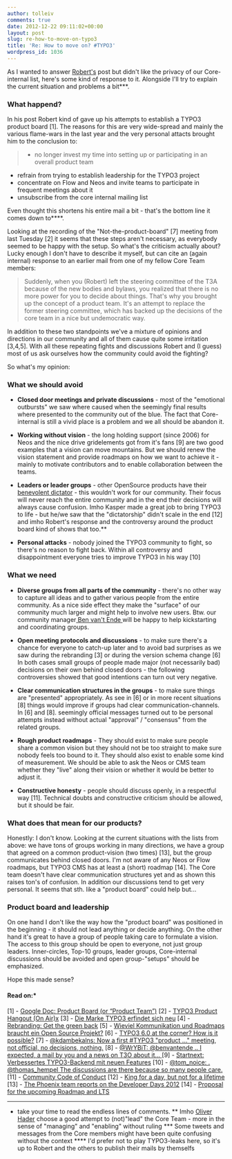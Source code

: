 ```yaml
---
author: tolleiv
comments: true
date: 2012-12-22 09:11:02+00:00
layout: post
slug: re-how-to-move-on-typo3
title: 'Re: How to move on? #TYPO3'
wordpress_id: 1036
---
```


As I wanted to answer [Robert's](https://twitter.com/robertlemke) post but didn't like the privacy of our Core-internal list, here's some kind of response to it. Alongside I'll try to explain the current situation and problems a bit***.



### What happend?


In his post Robert kind of gave up his attempts to establish a TYPO3 product board [1]. The reasons for this are very wide-spread and mainly the various flame-wars in the last year and the very personal attacts brought him to the conclusion to:


> * no longer invest my time into setting up or participating in an overall product team
* refrain from trying to establish leadership for the TYPO3 project
* concentrate on Flow and Neos and invite teams to participate in frequent meetings about it
* unsubscribe from the core internal mailing list


Even thought this shortens his entire mail a bit - that's the bottom line it comes down to****.

Looking at the recording of the "Not-the-product-board" [7] meeting from last Tuesday [2] it seems that these steps aren't necessary, as everybody seemed to be happy with the setup. So what's the criticism actually about? Lucky enough I don't have to describe it myself, but can cite an (again internal) response to an earlier mail from one of my fellow Core Team members:


> Suddenly, when you (Robert) left the steering committee of the T3A because of the
new bodies and bylaws, you realized that there is no more power for you
to decide about things. That's why you brought up the concept of a
product team. It's an attempt to replace the former steering committee,
which has backed up the decisions of the core team in a nice but
undemocratic way.


In addition to these two standpoints we've a mixture of opinions and directions in our community and all of them cause quite some irritation [3,4,5]. With all these repeating fights and discussions Robert and (I guess) most of us ask ourselves how the community could avoid the fighting?


So what's my opinion:



### What we should avoid






  * **Closed door meetings and private discussions** - most of the "emotional outbursts" we saw where caused when the seemingly final results where presented to the community out of the blue. The fact that Core-internal is still a vivid place is a problem and we all should be abandon it.


  * **Working without vision** - the long holding support (since 2006) for Neos and the nice drive gridelements got from it's fans [9] are two good examples that a vision can move mountains. But we should renew the vision statement and provide roadmaps on how we want to achieve it - mainly to motivate contributors and to enable collaboration between the teams.


  * **Leaders or leader groups** - other OpenSource products have their [benevolent dictator](http://en.wikipedia.org/wiki/Benevolent_dictatorship) - this wouldn't work for our community. Their focus will never reach the entire community and in the end their decisions will always cause confusion. Imho Kasper made a great job to bring TYPO3 to life - but he/we saw that the "dictatorship" didn't scale in the end [12] and imho Robert's response and the controversy around the product board kind of shows that too.**


  * **Personal attacks** - nobody joined the TYPO3 community to fight, so there's no reason to fight back. Within all controversy and disappointment everyone tries to improve TYPO3 in his way [10]





### What we need






  * **Diverse groups from all parts of the community** - there's no other way to capture all ideas and to gather various people from the entire community. As a nice side effect they make the "surface" of our community much larger and might help to involve new users. Btw. our community manager[ Ben van't Ende ](https://twitter.com/benvantende)will be happy to help kickstarting and coordinating groups.


  * **Open meeting protocols and discussions** - to make sure there's a chance for everyone to catch-up later and to avoid bad surprises as we saw during the rebranding [3] or during the version schema change [6] In both cases small groups of people made major (not necessarily bad) decisions on their own behind closed doors - the following controversies showed that good intentions can turn out very negative.


  * **Clear communication structures in the groups** - to make sure things are "presented" appropriately. As see in [6] or in more recent situations [8] things would improve if groups had clear communication-channels. In [6] and [8]. seemingly official messages turned out to be personal attempts instead without actual "approval" / "consensus" from the related groups.


  * **Rough product roadmaps** - They should exist to make sure people share a common vision but they should not be too straight to make sure nobody feels too bound to it. They should also exist to enable some kind of measurement. We should be able to ask the Neos or CMS team whether they "live" along their vision or whether it would be better to adjust it.


  * **Constructive honesty** - people should discuss openly, in a respectful way [11]. Technical doubts and constructive criticism should be allowed, but it should be fair.





### What does that mean for our products?



Honestly: I don't know. Looking at the current situations with the lists from above: we have tons of groups working in many directions, we have a group that agreed on a common product-vision  (two times) [13], but the group communicates behind closed doors. I'm not aware of any Neos or Flow roadmaps, but TYPO3 CMS has at least a (short) roadmap [14]. The Core team doesn't have clear communication structures yet and as shown this raises ton's of confusion. In addition our discussions tend to get very personal. It seems that sth. like a "product board" could help but...



### Product board and leadership



On one hand I don't like the way how the "product board" was positioned in the beginning - it should not lead anything or decide anything. On the other hand it's great to have a group of people taking care to formulate a vision. The access to this group should be open to everyone, not just group leaders. Inner-circles, Top-10 groups, leader groups, Core-internal discussions should be avoided and open group-"setups" should be emphasized.

Hope this made sense?



#### Read on:*


[1] - [Google Doc: Product Board (or “Product Team”)](https://docs.google.com/document/pub?id=18d92GAehVbU_eSZRCTjJga5pGxopkd7qYB0KNukc-Ys)
[2] - [TYPO3 Product Hangout (On Air)x](http://www.youtube.com/watch?v=NzeOjXD_3mA&feature=youtu.be)
[3] - [Die Marke TYPO3 erfindet sich neu](http://typo3blogger.de/die-marke-typo3-erfindet-sich-neu/)
[4] - [Rebranding: Get the green back](http://lists.typo3.org/pipermail/typo3-english/2012-October/082582.html)
[5] - [Wieviel Kommunikation und Roadmaps braucht ein Open Source Projekt?](http://typo3blogger.de/wieviel-kommunikation-und-roadmaps-braucht-ein-open-source-projekt/)
[6] - [TYPO3 6.0 at the corner? How is it possible?](http://buzz.typo3.org/people/xavier-perseguers/article/typo3-60-at-the-corner-how-is-it-possible/)
[7] - [@kdambekalns: Now a first #TYPO3 "product …" meeting, not official, no decisions, nothing.](http://twitter.com/kdambekalns/status/281337939999457280)
[8] - [@WrYBiT: @benvantende .. I expected, a mail by you and a news on T3O about it... ](http://twitter.com/WrYBiT/status/280618569077760002)
[9] - [Startnext: Verbessertes TYPO3-Backend mit neuen Features](http://www.startnext.de/typo3-grid-elements-2-0)
[10] - [@tom_noice: . @thomas_hempel The discussions are there because so many people care.](https://twitter.com/tom_noise/status/280624859501957120)
[11] - [Community Code of Conduct](http://typo3.org/community/code-of-conduct/)
[12] - [King for a day, but not for a lifetime](http://typo3.org/videos/play/king-for-a-day-but-not-for-a-lifetime/)
[13] - [The Phoenix team reports on the Developer Days 2012](http://typo3.org/news/article/the-phoenix-team-reports-on-the-developer-days-2012/)
[14] - [Proposal for the upcoming Roadmap and LTS](http://lists.typo3.org/pipermail/typo3-team-core/2012-December/052936.html)



* * *


* take your time to read the endless lines of comments.
** Imho [Oliver Hader](https://twitter.com/ohader) choose a good attempt to (not)"lead" the Core Team - more in the sense of "managing" and "enabling" without ruling
*** Some tweets and messages from the Core members might have been quite confusing without the context 
**** I'd prefer not to play TYPO3-leaks here, so it's up to Robert and the others to publish their mails by themselfs
